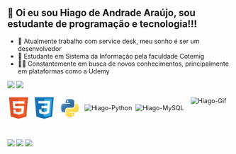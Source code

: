 ## 👋 Oi eu sou Hiago de Andrade Araújo, sou estudante de programação e tecnologia!!!

- 👾 Atualmente trabalho com service desk, meu sonho é ser um desenvolvedor 
- 🧠 Estudante em Sistema da Informação pela faculdade Cotemig
- 👨‍💻 Constantemente em busca de novos conhecimentos, principalmente em plataformas como a Udemy

<div><!---->
  <img height="160cm" src="https://github-readme-stats.vercel.app/api?username=hiagoaaraujo&show_icons=true&theme=dark" />
  <img height="160cm" src="https://github-readme-stats.vercel.app/api/top-langs/?username=hiagoaaraujo&layout=compact&theme=dark" />
</div>

<!--Linguagens utilizadas-->
<div style="display: inline_block"><br>
  <img align="center" alt="Hiago-HTML" height="50" width="50" src="https://raw.githubusercontent.com/devicons/devicon/master/icons/html5/html5-original.svg"/>&nbsp;
  <img align="center" alt="Hiago-CSS" height="50" width="50" src="https://raw.githubusercontent.com/devicons/devicon/master/icons/css3/css3-original.svg"/>&nbsp;
  <!--<img align="center" alt="Hiago-Js" height="50" width="50" src="https://raw.githubusercontent.com/devicons/devicon/master/icons/javascript/javascript-plain.svg"/>&nbsp;-->
  <img align="center" alt="Hiago-Python" height="50" width="50" src="https://raw.githubusercontent.com/devicons/devicon/master/icons/python/python-original.svg"/>&nbsp;
  <img align="center" alt="Hiago-Python" height="50" width="50" src="https://cdn.jsdelivr.net/gh/devicons/devicon@latest/icons/java/java-original-wordmark.svg"/>&nbsp;
  <img align="center" alt="Hiago-MySQL" height="50" width="50" src="https://cdn.jsdelivr.net/gh/devicons/devicon@latest/icons/mysql/mysql-original-wordmark.svg"/>&nbsp;
  <!--<img align="center" alt="Hiago-PHP" height="50" width="50" src="https://cdn.jsdelivr.net/gh/devicons/devicon@latest/icons/php/php-original.svg"/>&nbsp;-->
  <img align="right" alt="Hiago-Gif" height="90" width="90" src="https://img.itch.zone/aW1nLzEzMDE1NTM0LmdpZg==/original/QNTY4%2B.gif"/>
</div>

##

<!--Social Media-->
<div style="display: inline_block"><br>
  <a href="www.linkedin.com/in/hiagoaaraujo" target="_blank"><img src="https://img.shields.io/badge/-LinkedIn-%230077B5?style=for-the-badge&logo=linkedin&logoColor=white" target="_blank"></a> 
  <a href="https://www.instagram.com/hiagodeandrade/" target="_blank"><img src="https://img.shields.io/badge/-Instagram-%23E4405F?style=for-the-badge&logo=instagram&logoColor=white" target="_blank"></a>
  <a href = "mailto:hiagoaaraujo@gmail.com"><img src="https://img.shields.io/badge/-Gmail-%23333?style=for-the-badge&logo=gmail&logoColor=white" target="_blank"></a>
</div>
